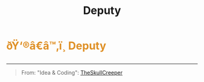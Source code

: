 ﻿---
lang: en-US
title: Deputy
prev:
next:
---

# <font color="#df9026">ðŸ‘®â€â™‚ï¸ <b>Deputy</b></font> <Badge text="Support" type="tip" vertical="middle"/>
---

> From: "Idea & Coding": [TheSkullCreeper](https://github.com/Loonie-Toons)
